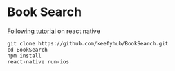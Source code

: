 # Book Search

[Following tutorial](http://www.appcoda.com/react-native-introduction/) on react native

```
git clone https://github.com/keefyhub/BookSearch.git
cd BookSearch
npm install
react-native run-ios
```

